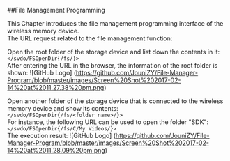 ##File Management Programming

This Chapter introduces the file management programming interface of the wireless memory device.<br/>
The URL request related to the file management function:

Open the root folder of the storage device and list down the contents in it: `</svdo/FSOpenDir{/fs/}>`<br/>
After entering the URL in the browser, the information of the root folder is shown:
![GitHub Logo]
(https://github.com/JouniZY/File-Manager-Program/blob/master/images/Screen%20Shot%202017-02-14%20at%2011.27.38%20pm.png)

Open another folder of the storage device that is connected to the wireless memory device and show its contents:<br/>
`</svdo/FSOpenDir{/fs/<folder name>/}>`<br/>
For instance, the following URL can be used to open the folder "SDK": `</svdo/FSOpenDir{/fs/C/My Videos/}>`<br/>
The execution result:
![GitHub Logo]
(https://github.com/JouniZY/File-Manager-Program/blob/master/images/Screen%20Shot%202017-02-14%20at%2011.28.09%20pm.png)



